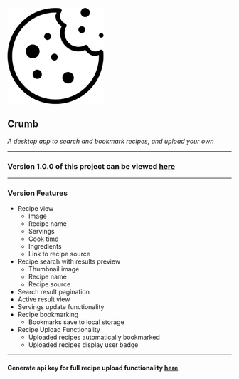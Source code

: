 ![Crumb logo](/src/img/cookie.png)
## Crumb
*A desktop app to search and bookmark recipes, and upload your own*

***
### Version 1.0.0 of this project can be viewed [here](https://crumb-app.netlify.app/)
***
### Version Features

* Recipe view
   * Image
   * Recipe name
   * Servings
   * Cook time
   * Ingredients
   * Link to recipe source
* Recipe search with results preview
   * Thumbnail image
   * Recipe name
   * Recipe source
* Search result pagination
* Active result view
* Servings update functionality
* Recipe bookmarking
   * Bookmarks save to local storage
* Recipe Upload Functionality
   * Uploaded recipes automatically bookmarked
   * Uploaded recipes display user badge

***
        
#### Generate api key for full recipe upload functionality [here](https://forkify-api.herokuapp.com/v2)

